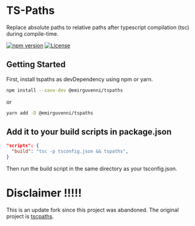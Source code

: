 # TS-Paths

Replace absolute paths to relative paths after typescript compilation (tsc) during compile-time.

[![npm version](https://badge.fury.io/js/@emirguvenni%2Ftspaths.svg)](https://badge.fury.io/js/@emirguvenni%2Ftspaths)
[![License](http://img.shields.io/:license-mit-blue.svg)](http://doge.mit-license.org)

## Getting Started

First, install tspaths as devDependency using npm or yarn.

```sh
npm install --save-dev @emirguvenni/tspaths
```

or

```sh
yarn add -D @emirguvenni/tspaths
```

## Add it to your build scripts in package.json

```json
"scripts": {
  "build": "tsc -p tsconfig.json && tspaths",
}
```

Then run the build script in the same directory as your tsconfig.json.

# Disclaimer !!!!!

This is an update fork since this project was abandoned. The original project is [tscpaths](https://www.npmjs.com/package/tscpaths).
